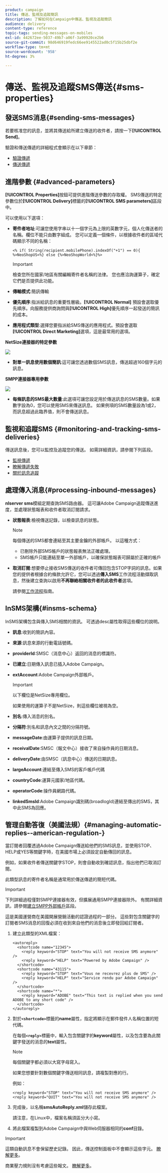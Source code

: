 ```yaml
---
product: campaign
title: 傳送、監視及追蹤簡訊
description: 了解如何在Campaign中傳送、監視及追蹤簡訊
audience: delivery
content-type: reference
topic-tags: sending-messages-on-mobiles
exl-id: 442672ee-5037-49b7-a06f-3a99920ce2b6
source-git-commit: 98d646919fedc66ee9145522ad0c5f15b25dbf2e
workflow-type: tm+mt
source-wordcount: '958'
ht-degree: 3%

---
```


# 傳送、監視及追蹤SMS傳送{#sms-properties}

## 發送SMS消息{#sending-sms-messages}

若要核准您的訊息，並將其傳送給所建立傳送的收件者，請按一下&#x200B;**[!UICONTROL Send]**。

驗證和傳送傳遞的詳細程式會顯示在以下章節：

* [驗證傳遞](../../delivery/using/steps-validating-the-delivery.md)
* [傳送傳遞](../../delivery/using/steps-sending-the-delivery.md)

## 進階參數 {#advanced-parameters}

**[!UICONTROL Properties]**&#x200B;按鈕可提供進階傳送參數的存取權。 SMS傳送的特定參數位於&#x200B;**[!UICONTROL Delivery]**&#x200B;標籤的&#x200B;**[!UICONTROL SMS parameters]**&#x200B;區段中。

可以使用以下選項：

* **寄件者地址**:可讓您使用字串以十一個字元為上限的英數字元，個人化傳送者的名稱。欄位不能只由數字組成。 您可以定義一個條件，以根據收件者的區域代碼顯示不同的名稱：

   ```
   <% if( String(recipient.mobilePhone).indexOf("+1") == 0){ %>NeoShopUS<%} else {%>NeoShopWorld<%}%>
   ```

   >[!IMPORTANT]
   >
   >檢查您所在國家/地區有關編輯寄件者名稱的法律。 您也應洽詢運算子，確定它們是否提供此功能。

* **傳輸模式**:簡訊傳輸
* **優先順序**:指派給訊息的重要性層級。**[!UICONTROL Normal]** 預設會選取優先順序。向服務提供商詢問與&#x200B;**[!UICONTROL High]**&#x200B;優先順序一起發送的簡訊的成本。
* **應用程式類型**:選擇您要指派給SMS傳送的應用程式。預設會選取&#x200B;**[!UICONTROL Direct Marketing]**&#x200B;選項，這是最常用的選項。

**NetSize連接器的特定參數**

![](assets/s_user_mobile_sms_adv_netsize.png)

* **對單一訊息使用數個簡訊**:這可讓您透過數個SMS訊息，傳送超過160個字元的訊息。

**SMPP連接器專用參數**

![](assets/s_user_mobile_sms_adv_smpp.png)

* **每條訊息的SMS最大數量**:此選項可讓您設定用於傳送訊息的SMS數量。如果數字設為0，您可以使用SMS來傳送訊息。 如果例項的SMS數量設為1或2，而訊息超過此臨界值，則不會傳送訊息。

## 監視和追蹤SMS {#monitoring-and-tracking-sms-deliveries}

傳送訊息後，您可以監控及追蹤您的傳送。 如需詳細資訊，請參閱下列區段。

* [監視傳遞](../../delivery/using/about-delivery-monitoring.md)
* [瞭解傳遞失敗](../../delivery/using/understanding-delivery-failures.md)
* [關於訊息追蹤](../../delivery/using/about-message-tracking.md)

## 處理傳入消息{#processing-inbound-messages}

**nlserver sms**&#x200B;模組定期查詢SMS路由器。 這可讓Adobe Campaign追蹤傳送進度，並處理狀態報表和收件者取消訂閱請求。

* **狀態報表**:檢視傳送記錄，以檢查訊息的狀態。

   >[!NOTE]
   >
   >每個傳送的SMS都會連結至其主要金鑰的外部帳戶。 以這種方式：
   >
   > * 已刪除外部SMS帳戶的狀態報表無法正確處理。
   > * SMS帳戶只能連結至單一外部帳戶，以確保狀態報表可歸屬於正確的帳戶


* **取消訂閱**:想要停止接收SMS傳送的收件者可傳回包含STOP字詞的訊息。如果您的提供者根據合約條款允許它，您可以透過&#x200B;**傳入SMS**&#x200B;工作流程活動擷取訊息，然後建立查詢以啟用&#x200B;**不再聯絡相關收件者的此收件者**&#x200B;選項。

   請參閱[工作流程](../../workflow/using/architecture.md)指南。

## InSMS架構{#insms-schema}

InSMS架構包含與傳入SMS相關的資訊。 可透過desc屬性取得這些欄位的說明。

* **訊息**:收到的簡訊內容。
* **來源**:訊息來源的行動電話號碼。
* **providerId**:SMSC（消息中心）返回的消息的標識符。
* **已建立**:日期傳入訊息已插入Adobe Campaign。
* **extAccount**:Adobe Campaign外部帳戶。

   >[!IMPORTANT]
   >
   >以下欄位是NetSize專用欄位。
   >
   >如果使用的運算子不是NetSize，則這些欄位被視為空。

* **別名**:傳入消息的別名。
* **分隔符**:別名和訊息內文之間的分隔符號。
* **messageDate**:由運算子提供的訊息日期。
* **receivalDate**:SMSC（報文中心）接收了來自操作員的日期消息。
* **deliveryDate**:由SMSC（訊息中心）傳送的日期訊息。
* **largeAccount**:連結至傳入SMS的客戶帳戶代碼
* **countryCode**:運算元國家/地區代碼。
* **operatorCode**:操作員網路代碼。
* **linkedSmsId**:Adobe Campaign識別碼(broadlogId)連結至傳出的SMS，其中此SMS為回應。

## 管理自動答復（美國法規）{#managing-automatic-replies--american-regulation-}

當訂閱者回覆透過Adobe Campaign傳送給他們的SMS訊息，並使用STOP、HELP或YES等關鍵字時，在美國市場上必須設定自動傳回的訊息。

例如，如果收件者傳送關鍵字STOP，則會自動收到確認訊息，指出他們已取消訂閱。

此類型訊息的寄件者名稱是通常用於傳送傳遞的簡短代碼。

>[!IMPORTANT]
>
>下列詳細過程僅對SMPP連接器有效，但擴展通用SMPP連接器除外。 有關詳細資訊，請參閱[建立SMPP外部帳戶](sms-set-up.md#creating-an-smpp-external-account)區段。
>
>這是美國運營商在美國開展營銷活動的認證過程的一部分。 這些對包含關鍵字的訂閱者SMS消息的回復必須在收到來自他們的消息後立即發回給訂閱者。

1. 建立此類型的XML檔案：

   ```
   <autoreply>
     <shortcode name="12345">
       <reply keyword="STOP" text="You will not receive SMS anymore" />
       <reply keyword="HELP" text="Powered by Adobe Campaign" />
     </shortcode>
     <shortcode name="43115">
       <reply keyword="STOP" text="Vous ne recevrez plus de SMS" />
       <reply keyword="HELP" text="Service rendu par Adobe Campaign" />
     </shortcode>
     <shortcode name="*">
       <reply keyword="ADOBE" text="This text is replied when you send ADOBE to any short code" />
     </shortcode>
   </autoreply>
   ```

1. 對於&#x200B;**`<shortcode>`**&#x200B;標籤的&#x200B;**name**&#x200B;屬性，指定將顯示在郵件發件人名稱位置的短代碼。

   在每個&#x200B;**`<reply>`**&#x200B;標籤中，輸入包含關鍵字的&#x200B;**keyword**&#x200B;屬性，以及包含要為此關鍵字發送的消息的&#x200B;**text**&#x200B;屬性。

   >[!NOTE]
   >
   >每個關鍵字都必須以大寫字母寫入。

   如果您想要針對數個關鍵字傳送相同訊息，請複製對應的行。

   例如：

   ```
   <reply keyword="STOP" text="You will not receive SMS anymore" />
   <reply keyword="QUIT" text="You will not receive SMS anymore" />
   ```

1. 完成後，以名稱&#x200B;**smsAutoReply.xml**&#x200B;儲存此檔案。

   請注意，在Linux中，檔案名稱須區分大小寫。

1. 將此檔案複製到Adobe Campaign中與Web伺服器相同的&#x200B;**conf**&#x200B;目錄。

>[!IMPORTANT]
>
>這類自動訊息不會保留歷史記錄。 因此，傳送控制面板中不會顯示這些字元。 [瞭解更多](../../delivery/using/delivery-dashboard.md)。
>
>商業壓力規則沒有考慮這些報文。 [瞭解更多](../../campaign/using/pressure-rules.md)。
